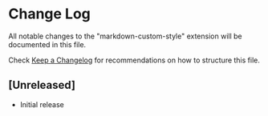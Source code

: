 # Change Log
All notable changes to the "markdown-custom-style" extension will be documented in this file.

Check [Keep a Changelog](http://keepachangelog.com/) for recommendations on how to structure this file.

## [Unreleased]
- Initial release